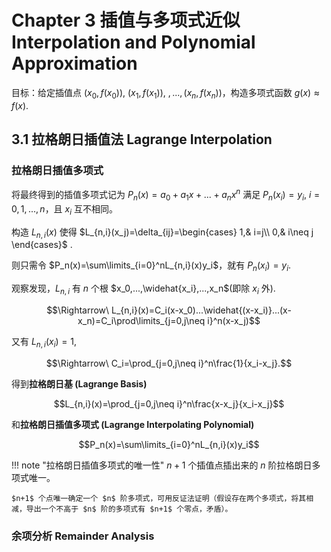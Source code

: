 # Chapter 3 插值与多项式近似 Interpolation and Polynomial Approximation
目标：给定插值点 $(x_0,f(x_0)),\ (x_1,f(x_1)),\ ,...,(x_n,f(x_n))$，构造多项式函数 $g(x)\approx f(x)$.

## 3.1 拉格朗日插值法 Lagrange Interpolation
### 拉格朗日插值多项式
将最终得到的插值多项式记为 $P_n(x)=a_0+a_1x+...+a_nx^n$ 满足 $P_n(x_i)=y_i,\ i=0,1,...,n$，且 $x_i$ 互不相同。

构造 $L_{n,i}(x)$ 使得 $L_{n,i}(x_j)=\delta_{ij}=\begin{cases} 1,& i=j\\ 0,& i\neq j \end{cases}$ .

则只需令 $P_n(x)=\sum\limits_{i=0}^nL_{n,i}(x)y_i$，就有 $P_n(x_i)=y_i$.

观察发现，$L_{n,i}$ 有 $n$ 个根 $x_0,...,\widehat{x_i},...,x_n$(即除 $x_i$ 外). 

$$\Rightarrow\ L_{n,i}(x)=C_i(x-x_0)...\widehat{(x-x_i)}...(x-x_n)=C_i\prod\limits_{j=0,j\neq i}^n(x-x_j)$$

又有 $L_{n,i}(x_i)=1$,

$$\Rightarrow\ C_i=\prod_{j=0,j\neq i}^n\frac{1}{x_i-x_j}.$$

得到**拉格朗日基 (Lagrange Basis)**

$$L_{n,i}(x)=\prod_{j=0,j\neq i}^n\frac{x-x_j}{x_i-x_j}$$

和**拉格朗日插值多项式 (Lagrange Interpolating Polynomial)**

$$P_n(x)=\sum\limits_{i=0}^nL_{n,i}(x)y_i$$

!!! note "拉格朗日插值多项式的唯一性"
    $n+1$ 个插值点插出来的 $n$ 阶拉格朗日多项式唯一。
    
    $n+1$ 个点唯一确定一个 $n$ 阶多项式，可用反证法证明（假设存在两个多项式，将其相减，导出一个不高于 $n$ 阶的多项式有 $n+1$ 个零点，矛盾）。


### 余项分析 Remainder Analysis

